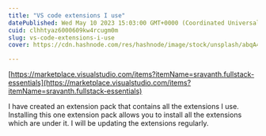 ```yaml
---
title: "VS code extensions I use"
datePublished: Wed May 10 2023 15:03:00 GMT+0000 (Coordinated Universal Time)
cuid: clhhtyaz6000609kw4rcugm0m
slug: vs-code-extensions-i-use
cover: https://cdn.hashnode.com/res/hashnode/image/stock/unsplash/abqA4tZuSxg/upload/18eed713ce72f9583a74fae7c48ea387.jpeg

---
```


[https://marketplace.visualstudio.com/items?itemName=sravanth.fullstack-essentials](https://marketplace.visualstudio.com/items?itemName=sravanth.fullstack-essentials)

I have created an extension pack that contains all the extensions I use. Installing this one extension pack allows you to install all the extensions which are under it. I will be updating the extensions regularly.